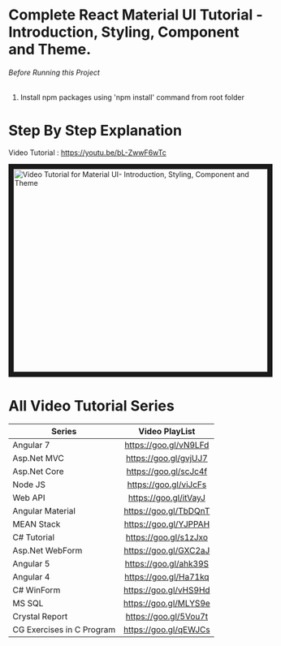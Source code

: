 # Complete React Material UI Tutorial - Introduction, Styling, Component and Theme.

###### Before Running this Project
 1. Install npm packages using 'npm install' command from root folder

 # Step By Step Explanation

 Video Tutorial : https://youtu.be/bL-ZwwF6wTc
 

 
 <a href="http://www.youtube.com/watch?feature=player_embedded&v=bL-ZwwF6wTc
" target="_blank"><img src="http://img.youtube.com/vi/bL-ZwwF6wTc/0.jpg" 
alt="Video Tutorial for Material UI- Introduction, Styling, Component and Theme" width="500" height="400" border="10" /></a>


# All Video Tutorial Series
| Series        | Video PlayList          |
| ------------- |:-------------:|
| Angular 7|https://goo.gl/vN9LFd  |
| Asp.Net MVC|https://goo.gl/gvjUJ7  |
| Asp.Net Core|https://goo.gl/scJc4f  |
| Node JS|https://goo.gl/viJcFs  |
| Web API|https://goo.gl/itVayJ  |
| Angular Material|https://goo.gl/TbDQnT  |
| MEAN Stack|https://goo.gl/YJPPAH  |
| C# Tutorial|https://goo.gl/s1zJxo  |
| Asp.Net WebForm|https://goo.gl/GXC2aJ  |
| Angular 5|https://goo.gl/ahk39S  |
| Angular 4|https://goo.gl/Ha71kq  |
| C# WinForm|https://goo.gl/vHS9Hd  |
| MS SQL|https://goo.gl/MLYS9e  |
| Crystal Report|https://goo.gl/5Vou7t  |
| CG Exercises in C Program|https://goo.gl/qEWJCs  |
